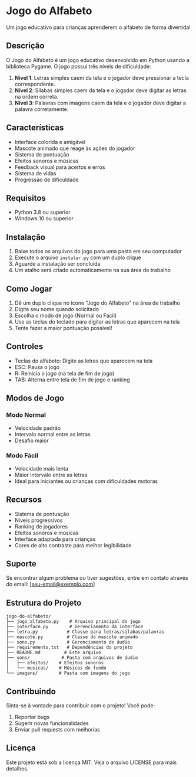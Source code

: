 # Jogo do Alfabeto

Um jogo educativo para crianças aprenderem o alfabeto de forma divertida!

## Descrição

O Jogo do Alfabeto é um jogo educativo desenvolvido em Python usando a biblioteca Pygame. O jogo possui três níveis de dificuldade:

1. **Nível 1**: Letras simples caem da tela e o jogador deve pressionar a tecla correspondente.
2. **Nível 2**: Sílabas simples caem da tela e o jogador deve digitar as letras na ordem correta.
3. **Nível 3**: Palavras com imagens caem da tela e o jogador deve digitar a palavra corretamente.

## Características

- Interface colorida e amigável
- Mascote animado que reage às ações do jogador
- Sistema de pontuação
- Efeitos sonoros e músicas
- Feedback visual para acertos e erros
- Sistema de vidas
- Progressão de dificuldade

## Requisitos

- Python 3.8 ou superior
- Windows 10 ou superior

## Instalação

1. Baixe todos os arquivos do jogo para uma pasta em seu computador
2. Execute o arquivo `instalar.py` com um duplo clique
3. Aguarde a instalação ser concluída
4. Um atalho será criado automaticamente na sua área de trabalho

## Como Jogar

1. Dê um duplo clique no ícone "Jogo do Alfabeto" na área de trabalho
2. Digite seu nome quando solicitado
3. Escolha o modo de jogo (Normal ou Fácil)
4. Use as teclas do teclado para digitar as letras que aparecem na tela
5. Tente fazer a maior pontuação possível!

## Controles

- Teclas do alfabeto: Digite as letras que aparecem na tela
- ESC: Pausa o jogo
- R: Reinicia o jogo (na tela de fim de jogo)
- TAB: Alterna entre tela de fim de jogo e ranking

## Modos de Jogo

### Modo Normal
- Velocidade padrão
- Intervalo normal entre as letras
- Desafio maior

### Modo Fácil
- Velocidade mais lenta
- Maior intervalo entre as letras
- Ideal para iniciantes ou crianças com dificuldades motoras

## Recursos

- Sistema de pontuação
- Níveis progressivos
- Ranking de jogadores
- Efeitos sonoros e músicas
- Interface adaptada para crianças
- Cores de alto contraste para melhor legibilidade

## Suporte

Se encontrar algum problema ou tiver sugestões, entre em contato através do email: [seu-email@exemplo.com]

## Estrutura do Projeto

```
jogo-do-alfabeto/
├── jogo_alfabeto.py    # Arquivo principal do jogo
├── interface.py        # Gerenciamento da interface
├── letra.py           # Classe para letras/sílabas/palavras
├── mascote.py         # Classe do mascote animado
├── sons.py            # Gerenciamento de áudio
├── requirements.txt   # Dependências do projeto
├── README.md         # Este arquivo
├── sons/            # Pasta com arquivos de áudio
│   ├── efeitos/    # Efeitos sonoros
│   └── musicas/    # Músicas de fundo
└── imagens/        # Pasta com imagens do jogo
```

## Contribuindo

Sinta-se à vontade para contribuir com o projeto! Você pode:

1. Reportar bugs
2. Sugerir novas funcionalidades
3. Enviar pull requests com melhorias

## Licença

Este projeto está sob a licença MIT. Veja o arquivo LICENSE para mais detalhes.
